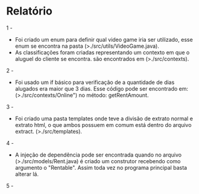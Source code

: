 # Relatório

1 - 
  * Foi criado um enum para definir qual video game iria ser utilizado, esse enum se encontra
  na pasta (>./src/utils/VideoGame.java).
  * As classificações foram criadas representando um contexto em que o aluguel do cliente se
  encontra. são encontrados em (>./src/contexts).

2 -
  * Foi usado um if básico para verificação de a quantidade de dias alugados era maior que 
  3 dias. Esse código pode ser encontrado em: (>./src/contexts/Online") no método: getRentAmount.

3 - 
  * Foi criado uma pasta templates onde teve a divisão de extrato normal e extrato html, o que
  ambos possuem em comum está dentro do arquivo extract. (>./src/templates).

4 -
  * A injeção de dependência pode ser encontrada quando no arquivo (>./src/models/Rent.java) é criado um construtor recebendo como argumento o "Rentable". Assim toda vez no programa principal basta alterar lá.

5 - 
